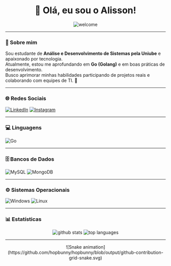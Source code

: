 <h1 align="center">👋 Olá, eu sou o Alisson!</h1>

<p align="center">
  <img src="https://raw.githubusercontent.com/alexnaiman/alexnaiman/master/resources/welcomeglitch.gif" width="120px" alt="welcome">
</p>

---

### 🧠 Sobre mim
Sou estudante de **Análise e Desenvolvimento de Sistemas pela Uniube** e apaixonado por tecnologia.  
Atualmente, estou me aprofundando em **Go (Golang)** e em boas práticas de desenvolvimento.  
Busco aprimorar minhas habilidades participando de projetos reais e colaborando com equipes de TI. 🚀  

---

### 🌐 Redes Sociais
[![LinkedIn](https://img.shields.io/badge/LinkedIn-0077B5?style=for-the-badge&logo=linkedin&logoColor=white)](https://www.linkedin.com/in/alisson-luis?utm_source=share&utm_campaign=share_via&utm_content=profile&utm_medium=android_app)
[![Instagram](https://img.shields.io/badge/Instagram-E4405F?style=for-the-badge&logo=instagram&logoColor=white)](https://instagram.com/alisson.luis.11)

---

### 💻 Linguagens
![Go](https://img.shields.io/badge/Go-00ADD8?style=for-the-badge&logo=go&logoColor=white)

---

### 🗄️ Bancos de Dados
![MySQL](https://img.shields.io/badge/MySQL-005C84?style=for-the-badge&logo=mysql&logoColor=white)
![MongoDB](https://img.shields.io/badge/MongoDB-4EA94B?style=for-the-badge&logo=mongodb&logoColor=white)

---

### ⚙️ Sistemas Operacionais
![Windows](https://img.shields.io/badge/Windows-0078D6?style=for-the-badge&logo=windows&logoColor=white)
![Linux](https://img.shields.io/badge/Linux-FCC624?style=for-the-badge&logo=linux&logoColor=black)

---

### 📊 Estatísticas
<div align="center">
  <img height="180em" src="https://github-readme-stats.vercel.app/api?username=hopbunny&show_icons=true&theme=dracula&include_all_commits=true&count_private=true" alt="github stats"/>
  <img height="180em" src="https://github-readme-stats.vercel.app/api/top-langs/?username=hopbunny&layout=compact&langs_count=8&theme=dracula" alt="top languages"/>
</div>

---

<div align="center">
  ![Snake animation](https://github.com/hopbunny/hopbunny/blob/output/github-contribution-grid-snake.svg)
</div>
